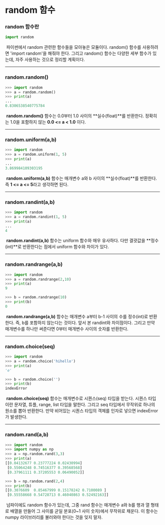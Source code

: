 # random 함수



### random 함수란

```python
import random
```

​	파이썬에서 random 관련한 함수들을 모아놓은 모듈이다. random() 함수를 사용하려면 'import random'을 해줘야 한다. 그리고 random() 함수는 다양한 세부 함수가 있는데, 자주 사용하는 것으로 정리할 계획이다.



---



### random.random()

```python
>>> import random
>>> a = random.random()
>>> print(a)
...
0.8306538540775784
```

​	**random.random()** 함수는 0.0부터 1.0 사이의 **실수(float)**를 반환한다. 정확히는 1.0을 포함하지 않는 **0.0 <= a < 1.0** 이다.



---



### random.uniform(a,b)

```python
>>> import random
>>> a = random.uniform(1, 5)
>>> print(a)
...
3.869984109303195
```

​	**random.uniform(a,b)** 함수는 매개변수 a와 b 사이의 **실수(float)**를 반환한다. 즉 **1 <= a <= 5**라고 생각하면 된다.



---



### random.randint(a,b)

```python
>>> import random
>>> a = random.randint(1, 5)
>>> print(a)
...
4
```

​	**random.randint(a,b)** 함수는 uniform 함수와 매우 유사하다. 다만 결괏값을 **정수(int)**로 반환한다는 점에서 uniform 함수와 차이가 있다.



---



### random.randrange(a,b)

```python
>>> import random
>>> a = random.randrange(2,10)
>>> print(a)
9

>>> b = random.randrange(10)
>>> print(b)
0
```

​	**random.randrange(a,b)** 함수는 매개변수 a부터 b-1 사이의 수를 정수(int)로 반환한다. 즉, b를 포함하지 않는다는 것이다. 앞서 본 randint와 차이점이다. 그리고 만약 매개변수를 하나만 써준다면 0부터 매개변수 사이의 숫자를 반환한다. 



---



### random.choice(seq)

```python
>>> import random
>>> a = random.choice('hihello')
>>> print(a)
'e'

>>> b = random.choice('')
>>> print(b)
indexError
```

​	**random.choice(seq)** 함수는 매개변수로 시퀀스(seq) 타입을 받는다. 시퀀스 타입이란 문자열, 튜플, range, list 타입을 말한다. 그리고 seq 타입에서 무작위로 하나의 원소를 뽑아 반환한다. 만약 비어있는 시퀀스 타입의 객체를 인자로 넣으면 indexError가 발생한다.



---



### random.rand(a,b)

```python
>>> import random
>>> import numpy as np
>>> a = np.random.rand(3,3)
>>> print(a)
[[0.04132677 0.23777224 0.02430994]
 [0.55064248 0.74516377 0.39568568]
 [0.37961111 0.37205553 0.06490052]]

>>> b = np.random.rand(2,4)
>>> print(b)
[[0.3076609  0.85467999 0.15178242 0.7100089 ]
 [0.55558668 0.54728713 0.46040863 0.52492163]]
```

​	넘파이에도 random 함수가 있는데, 그중 rand 함수는 매개변수 a와 b를 행과 열 형태로 배열을 만들어 그 사이를 균일 분포(0~1 사이 숫자)에서 무작위로 채운다. 이 함수는 numpy 라이브러리를 불러와야 한다는 것을 잊지 말자. 
